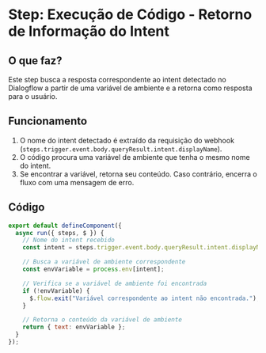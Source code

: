 # Step: Execução de Código - Retorno de Informação do Intent  

## O que faz?  
Este step busca a resposta correspondente ao intent detectado no Dialogflow a partir de uma variável de ambiente e a retorna como resposta para o usuário.  

## Funcionamento  
1. O nome do intent detectado é extraído da requisição do webhook (`steps.trigger.event.body.queryResult.intent.displayName`).  
2. O código procura uma variável de ambiente que tenha o mesmo nome do intent.  
3. Se encontrar a variável, retorna seu conteúdo. Caso contrário, encerra o fluxo com uma mensagem de erro.  

## Código  
```javascript
export default defineComponent({
  async run({ steps, $ }) {
    // Nome do intent recebido
    const intent = steps.trigger.event.body.queryResult.intent.displayName;

    // Busca a variável de ambiente correspondente
    const envVariable = process.env[intent];

    // Verifica se a variável de ambiente foi encontrada
    if (!envVariable) {
      $.flow.exit("Variável correspondente ao intent não encontrada.");
    }

    // Retorna o conteúdo da variável de ambiente
    return { text: envVariable };
  }
});
